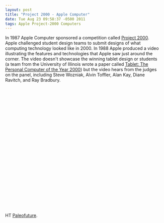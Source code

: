 ```yaml
---
layout: post
title: "Project 2000 - Apple Computer"
date: Tue Aug 23 09:58:37 -0500 2011
tags: Apple Project-2000 Computers
---
```


In 1987 Apple Computer sponsored a competition called [Project 2000](http://www.stephenwolfram.com/publications/articles/computing/88-academic/1/text.html). Apple challenged student design teams to submit designs of what computing technology looked like in 2000. In 1988 Apple produced a video illustrating the features and technologies that Apple saw just around the corner. The video doesn't showcase the winning tablet design or students (a team from the University of Illinois wrote a paper called [Tablet: The Personal Computer of the Year 2000](http://ntrs.nasa.gov/archive/nasa/casi.ntrs.nasa.gov/19880008883_1988008883.pdf)) but the video hears from the judges on the panel, including Steve Wozniak, Alvin Toffler, Alan Kay, Diane Ravitch, and Ray Bradbury. 

<object width="640" height="390"><param name="movie" value="http://www.youtube.com/v/fEkX4ipKeas&hl=en_US&feature=player_embedded&version=3"></param><param name="allowFullScreen" value="true"></param><param name="allowScriptAccess" value="always"></param><embed src="http://www.youtube.com/v/fEkX4ipKeas&hl=en_US&feature=player_embedded&version=3" type="application/x-shockwave-flash" allowfullscreen="true" allowScriptAccess="always" width="640" height="390"></embed></object>

HT [Paleofuture](http://www.paleofuture.com/blog/2010/1/26/project-2000-video-apple-computer-1988.html).
